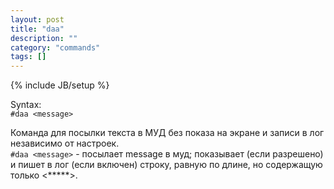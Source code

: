 ```yaml
---
layout: post
title: "daa"
description: ""
category: "commands"
tags: []
---
```

{% include JB/setup %}

Syntax:  
`#daa <message>`  

Команда для посылки текста в МУД без показа на экране и записи в лог независимо от настроек.  
`#daa <message>` - посылает message в муд; показывает (если разрешено) и пишет в лог (если включен) строку, равную по длине, но содержащую только <*****>.